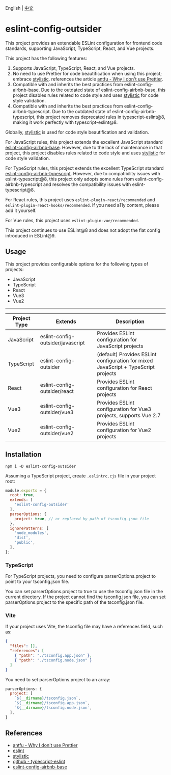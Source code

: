 English | [中文](./README.zh-CN.md)

# eslint-config-outsider

This project provides an extendable ESLint configuration for frontend code standards, supporting JavaScript, TypeScript, React, and Vue projects.

This project has the following features:
1. Supports JavaScript, TypeScript, React, and Vue projects.
2. No need to use Prettier for code beautification when using this project; embrace [stylistic](https://eslint.style/). references the article [antfu - Why I don't use Prettier](https://antfu.me/posts/why-not-prettier).
3. Compatible with and inherits the best practices from eslint-config-airbnb-base. Due to the outdated state of eslint-config-airbnb-base, this project disables rules related to code style and uses [stylistic](https://eslint.style/) for code style validation.
4. Compatible with and inherits the best practices from eslint-config-airbnb-typescript. Due to the outdated state of eslint-config-airbnb-typescript, this project removes deprecated rules in typescript-eslint@8, making it work perfectly with typescript-eslint@8.

Globally, [stylistic](https://eslint.style/) is used for code style beautification and validation.

For JavaScript rules, this project extends the excellent JavaScript standard [eslint-config-airbnb-base](https://github.com/airbnb/javascript/tree/master/packages/eslint-config-airbnb-base). However, due to the lack of maintenance in that project, this project disables rules related to code style and uses [stylistic](https://eslint.style/) for code style validation.

For TypeScript rules, this project extends the excellent TypeScript standard [eslint-config-airbnb-typescript](https://github.com/iamturns/eslint-config-airbnb-typescript). However, due to compatibility issues with eslint-typescript@8, this project only adopts some rules from eslint-config-airbnb-typescript and resolves the compatibility issues with eslint-typescript@8.

For React rules, this project uses `eslint-plugin-react/recommended` and `eslint-plugin-react-hooks/recommended`. If you need a11y content, please add it yourself.

For Vue rules, this project uses `eslint-plugin-vue/recommended`.

This project continues to use ESLint@8 and does not adopt the flat config introduced in ESLint@9.

## Usage

This project provides configurable options for the following types of projects:

- JavaScript
- TypeScript
- React
- Vue3
- Vue2

---

| Project Type | Extends | Description |
| ---- | ------- | ----------- |
| JavaScript | eslint-config-outsider/javascript | Provides ESLint configuration for JavaScript projects |
| TypeScript | eslint-config-outsider | (default) Provides ESLint configuration for mixed JavaScript + TypeScript projects |
| React | eslint-config-outsider/react | Provides ESLint configuration for React projects |
| Vue3 | eslint-config-outsider/vue3 | Provides ESLint configuration for Vue3 projects, supports Vue 2.7 |
| Vue2 | eslint-config-outsider/vue2 | Provides ESLint configuration for Vue2 projects |

## Installation

```shell
npm i -D eslint-config-outsider
```

Assuming a TypeScript project, create `.eslintrc.cjs` file in your project root:

```js
module.exports = {
  root: true,
  extends: [
    'eslint-config-outsider'
  ],
  parserOptions: {
    project: true, // or replaced by path of tsconfig.json file
  },
  ignorePatterns: [
    'node_modules',
    'dist',
    'public',
  ],
};
```

### TypeScript

For TypeScript projects, you need to configure parserOptions.project to point to your tsconfig.json file.

You can set parserOptions.project to true to use the tsconfig.json file in the current directory. If the project cannot find the tsconfig.json file, you can set parserOptions.project to the specific path of the tsconfig.json file.

### Vite

If your project uses Vite, the tsconfig file may have a references field, such as:

```json
{
  "files": [],
  "references": [
    { "path": "./tsconfig.app.json" },
    { "path": "./tsconfig.node.json" }
  ]
}
```

You need to set parserOptions.project to an array:

```js
parserOptions: {
  project: [
    `${__dirname}/tsconfig.json`,
    `${__dirname}/tsconfig.app.json`,
    `${__dirname}/tsconfig.node.json`,
  ],
}
```

## References
- [antfu - Why I don't use Prettier](https://antfu.me/posts/why-not-prettier)
- [eslint](https://eslint.org/docs/v8.x/)
- [stylistic](https://eslint.style/)
- [github - typescript-eslint](https://github.com/typescript-eslint/typescript-eslint/tree/master/packages/eslint-plugin)
- [eslint-config-airbnb-base](https://github.com/airbnb/javascript/tree/master/packages/eslint-config-airbnb-base)

